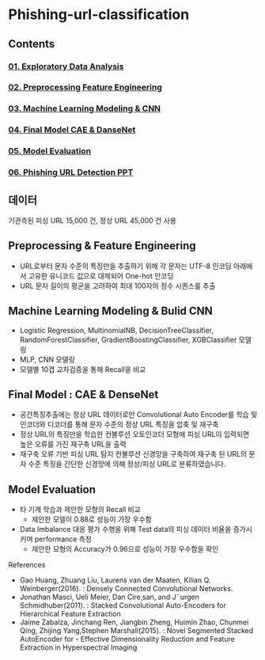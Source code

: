 # Phishing-url-classification

## Contents 
### [01. Exploratory Data Analysis](https://github.com/hojisu/phishing-url-classification/blob/master/01-Exploratory-Data-Analysis/01-Exploratory-Data-Analysis.ipynb)
### [02. Preprocessing Feature Engineering](https://github.com/hojisu/phishing-url-classification/blob/master/02-Preprocessing-Feature-Engineering/02-Preprocessing-Feature-Engineering.ipynb)
### [03. Machine Learning Modeling & CNN](https://github.com/hojisu/phishing-url-classification/tree/master/03-Machine-Learning-Modeling%20%26%20CNN)
### [04. Final Model CAE & DanseNet](https://github.com/hojisu/phishing-url-classification/blob/master/04-Final-Model-CAE-DenseNet/05-Build-CAE-DanseNet-Model.ipynb)
### [05. Model Evaluation](https://github.com/hojisu/phishing-url-classification/blob/master/05-Model-Evaluation/06-Model_Evaluation.ipynb)
### [06. Phishing URL Detection PPT](https://github.com/hojisu/phishing-url-classification/blob/master/06-Phishing-URL-Detection-PPT/Phishing-URL-Detection-PPT.pdf)


## 데이터 
기관측된 피싱 URL 15,000 건, 정상 URL 45,000 건 사용

## Preprocessing & Feature Engineering
- URL로부터 문자 수준의 특징만을 추출하기 위해 각 문자는 UTF-8 인코딩 아래에서 고유한 유니코드 값으로 대체되어 One-hot 인코딩
- URL 문자 길이의 평균을 고려하여 최대 100자의 정수 시퀀스를 추출


## Machine Learning Modeling & Bulid CNN
- Logistic Regression, MultinomialNB, DecisionTreeClassifier, RandomForestClassifier, GradientBoostingClassifier, XGBClassifier 모델링
- MLP, CNN 모델링
- 모델별 10겹 교차검증을 통해 Recall을 비교 

## Final Model : CAE & DenseNet
- 공간특징추출에는 정상 URL 데이터로만 Convolutional Auto Encoder를 학습 및 인코더와 디코더를 통해 문자 수준의 정상 URL 특징을 압축 및 재구축
- 정상 URL의 특징만을 학습한 컨볼루션 오토인코더 모형에 피싱 URL이 입력되면 높은 오류를 가진 재구축 URL을 출력
- 재구축 오류 기반 피싱 URL 탐지 컨볼루션 신경망을 구축하여 재구축 된 URL의 문자 수준 특징을 간단한 신경망에 의해 정상/피싱 URL로 분류하였습니다.

## Model Evaluation
- 타 기계 학습과 제안한 모형의 Recall 비교 
  - 제안한 모델이 0.88로 성능이 가장 우수함
- Data Imbalance 대응 평가 수행을 위해 Test data의 피싱 데이터 비율을 증가시키며 performance 측정
  - 제안한 모형의 Accuracy가 0.96으로 성능이 가장 우수함을 확인


References
- Gao Huang, Zhuang Liu, Laurens van der Maaten, Kilian Q. Weinberger(2016). : Densely Connected Convolutional Networks.
- Jonathan Masci, Ueli Meier, Dan Cire¸san, and J¨urgen Schmidhuber(2011). : Stacked Convolutional Auto-Encoders for Hierarchical Feature Extraction
- Jaime Zabalza, Jinchang Ren, Jiangbin Zheng, Huimin Zhao, Chunmei Qing, Zhijing Yang,Stephen Marshall(2015). : Novel Segmented Stacked AutoEncoder for - Effective Dimensionality Reduction and Feature Extraction in Hyperspectral Imaging
